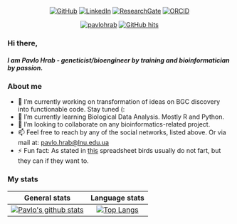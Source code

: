 
<p align="center">
    <a href="https://github.com/pavlohrab" target="_blank"><img alt="GitHub" src="https://img.shields.io/badge/-@pavlohrab-181717?style=flat-square&logo=GitHub&logoColor=white"></a>
    <a href="https://www.linkedin.com/in/phrab" target="_blank"><img alt="LinkedIn" src="https://img.shields.io/badge/-LinkedIn-0077B5?style=flat-square&logo=Linkedin&logoColor=white"></a>
    <a href="https://www.researchgate.net/profile/Pavlo_Hrab" target="_blank"><img alt="ResearchGate" src="https://img.shields.io/badge/-ResearchGate-00CCBB?style=flat-square&logo=ResearchGate&logoColor=white"></a>
    <a href="https://orcid.org/0000-0002-0742-8478" target="_blank"><img alt="ORCID" src="https://img.shields.io/badge/-ORCID-A6CE39?style=flat-square&logo=ORCID&logoColor=white"></a>
</p>

<p align="center">
    <a href="https://github.com/pavlohrab" target="_blank"><img alt="pavlohrab" src="https://badges.pufler.dev/visits/pavlohrab/pavlohrab?logo=GitHub&label=visits&color=success&logoColor=white&style=flat-square"/></a>
    <!--<a href="https://github.com/pavlohrab" target="_blank"><img alt="profile hits" src="https://img.shields.io/jsdelivr/gh/hw/pavlohrab/pavlohrab?label=hits&style=flat-square"></a>-->
    <a href="https://github.com/pavlohrab/pavlohrab" target="_blank"><img alt="GitHub hits" src="https://img.shields.io/github/last-commit/pavlohrab/pavlohrab?label=profile%20updated&style=flat-square"></a>
</p>

### Hi there, 

##### I am Pavlo Hrab - geneticist/bioengineer by training and bioinformatician by passion. <br>


### About me
- 🔭 I’m currently working on transformation of ideas on BGC discovery into functionable code. Stay tuned (:
- 🌱 I’m currently learning Biological Data Analysis. Mostly R and Python.
- 👯 I’m looking to collaborate on any bioinformatics-related project. 
- 📫 Feel free to reach by any of the social networks, listed above. Or via mail at: pavlo.hrab@lnu.edu.ua
- ⚡ Fun fact: As stated in [this](https://docs.google.com/spreadsheets/d/19gMMn4Wmw3BNLWMojEy7kgrjnjVB2JlMSwd1s-nYyUc/htmlview#gid=0) spreadsheet birds usually do not fart, but they can if they want to.

### My stats
General stats             |  Language stats
:-------------------------:|:-------------------------:
[![Pavlo's github stats](https://github-readme-stats.vercel.app/api?username=pavlohrab)](https://github.com/anuraghazra/github-readme-stats) | [![Top Langs](https://github-readme-stats.vercel.app/api/top-langs/?username=pavlohrab&layout=compact)](https://github.com/anuraghazra/github-readme-stats)
